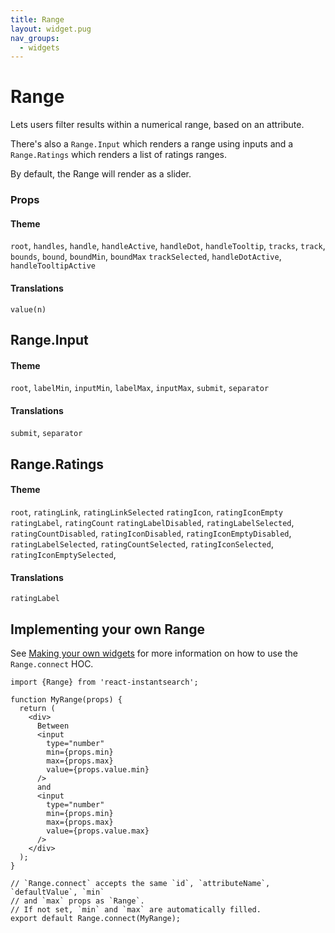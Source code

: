 ```yaml
---
title: Range
layout: widget.pug
nav_groups:
  - widgets
---
```


# Range

Lets users filter results within a numerical range, based on an attribute.

There's also a `Range.Input`  which renders a range using inputs and a `Range.Ratings` which renders a list of ratings 
ranges. 

By default, the Range will render as a slider.

### Props

<!-- props default ./index.js -->

#### Theme

`root`, `handles`, `handle`, `handleActive`, `handleDot`, `handleTooltip`, `tracks`, `track`, `bounds`, `bound`, `boundMin`, `boundMax`
`trackSelected`, `handleDotActive`, `handleTooltipActive`

#### Translations

`value(n)`

## Range.Input

#### Theme

`root`, `labelMin`, `inputMin`, `labelMax`, `inputMax`, `submit`, `separator`

#### Translations

`submit`, `separator`

## Range.Ratings

#### Theme

`root`, `ratingLink`, `ratingLinkSelected` `ratingIcon`, `ratingIconEmpty` `ratingLabel`, `ratingCount`
`ratingLabelDisabled`, `ratingLabelSelected`, `ratingCountDisabled`, `ratingIconDisabled`, `ratingIconEmptyDisabled`, 
`ratingLabelSelected`, `ratingCountSelected`, `ratingIconSelected`, `ratingIconEmptySelected`,  
#### Translations

`ratingLabel`


## Implementing your own Range

See [Making your own widgets](../Customization.md) for more information on how to use the `Range.connect` HOC.

```
import {Range} from 'react-instantsearch';

function MyRange(props) {
  return (
    <div>
      Between
      <input
        type="number"
        min={props.min}
        max={props.max}
        value={props.value.min}
      />
      and
      <input
        type="number"
        min={props.min}
        max={props.max}
        value={props.value.max}
      />
    </div>
  );
}

// `Range.connect` accepts the same `id`, `attributeName`, `defaultValue`, `min`
// and `max` props as `Range`.
// If not set, `min` and `max` are automatically filled.
export default Range.connect(MyRange);
```
